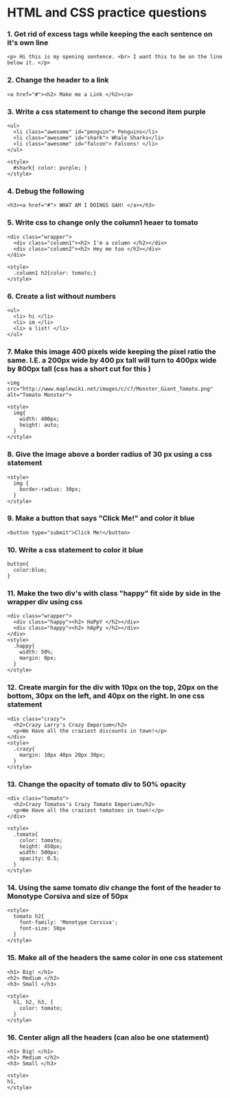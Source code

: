 HTML and CSS practice questions
============

### 1. Get rid of excess tags while keeping the each sentence on it's own line
```
<p> Hi this is my opening sentence. <br> I want this to be on the line below it. </p>
```

### 2. Change the header to a link
```
<a href="#"><h2> Make me a Link </h2></a>
```

### 3. Write a css statement to change the second item purple
```
<ul>
  <li class="awesome" id="penguin"> Penguins</li>
  <li class="awesome" id="shark"> Whale Sharks</li>
  <li class="awesome" id="falcon"> Falcons! </li>
</ul>

<style>
  #shark{ color: purple; }
</style>
```

### 4. Debug the following
```
<h3><a href="#"> WHAT AM I DOINGS GAH! </a></h3>
```

### 5. Write css to change only the column1 heaer to tomato
```
<div class="wrapper">
  <div class="column1"><h2> I'm a column </h2></div>
  <div class="column2"><h2> Hey me too </h2></div>
</div>

<style>
  .column1 h2{color: tomato;}
</style>
```

### 6. Create a list without numbers
```
<ul>
  <li> hi </li>
  <li> im </li>
  <li> a list! </li>
</ul>
```

###  7. Make this image 400 pixels wide keeping the pixel ratio the same. I.E. a 200px wide by 400 px tall will turn to 400px wide by 800px tall (css has a short cut for this )
```
<img src="http://www.maplewiki.net/images/c/c7/Monster_Giant_Tomato.png" alt="Tomato Monster">

<style>
  img{
    width: 400px;
    height: auto;
  }
</style>

```

### 8. Give the image above a border radius of 30 px using a css statement
```
<style>
  img {
    border-radius: 30px;
  }
</style>

```

### 9. Make a button that says "Click Me!" and color it blue
```
<button type="submit">Click Me!</button>
```

### 10. Write a css statement to color it blue
```
button{
  color:blue;
}
```

### 11. Make the two div's with class "happy" fit side by side in the wrapper div using css
```
<div class="wrapper">
  <div class="happy"><h2> HaPpY </h2></div>
  <div class="happy"><h2> hApPy </h2></div>
</div>
<style>
  .happy{
    width: 50%;
    margin: 0px;
  }
</style>
```

### 12. Create margin for the div  with 10px on the top, 20px on the bottom, 30px on the left, and 40px on the right. In one css statement
```
<div class="crazy">
  <h2>Crazy Larry's Crazy Emporium</h2>
  <p>We Have all the craziest discounts in town!</p>
</div>
<style>
  .crazy{
    margin: 10px 40px 20px 30px;
  }
</style>
```

### 13. Change the opacity of tomato div to 50% opacity
```
<div class="tomato">
  <h2>Crazy Tomatos's Crazy Tomato Emporium</h2>
  <p>We Have all the craziest tomatoes in town!</p>
</div>

<style>
  .tomato{
    color: tomato;
    height: 450px;
    width: 500px:
    opacity: 0.5;
  }
</style>
```

### 14. Using the same tomato div change the font of the header to Monotype Corsiva and size of 50px
```
<style>
  tomato h2{
    font-family: 'Monotype Corsiva';
    font-size: 50px
  }
</style>
```

### 15. Make all of the headers the same color in one css statement
```
<h1> Big! </h1>
<h2> Medium </h2>
<h3> Small </h3>

<style>
  h1, h2, h3, {
    color: tomato;
  }
</style>
```

### 16. Center align all the headers (can also be one statement)
```
<h1> Big! </h1>
<h2> Medium </h2>
<h3> Small </h3>

<style>
h1,
</style>
```
